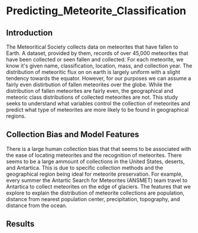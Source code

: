 # Predicting_Meteorite_Classification

## Introduction
The Meteoritical Society collects data on meteorites that have fallen to Earth. A dataset, provided by them, records of over 45,000 meteorites that have been collected or seen fallen and collected. For each 
meteorite, we know it's given name, classification, location, mass, and collection year. The distribution 
of meteoritic flux on on earth is largely uniform with a slight tendency towards the equator. However, for our purposes we can assume a fairly even distirbution of fallen meteorites over the globe. While the distribution of fallen meteorites are fairly even, the geographical and meteoric class distributions of collected meteorites are not. This study seeks to understand what variables control the collection of meteorites and predict what type of meteorites are more likely to be found in geographical regions.

## Collection Bias and Model Features

There is a large human collection bias that that seems to be associated with the ease of locating meteorites and the recognition of meteorites. There seems to be a large ammount of collections in the United States, deserts, and Antartica. This is due to specific collection methods and the geographical region being ideal for meteorite preservation. For example, every summer the Antartic Search for Meteorites (ANSMET) team travel to Antartica to collect meteorites on the edge of glaciers. The features that we explore to explain the distribution of meteorite collections are population, distance from nearest population center, precipitation, topography, and distance from the ocean.

## Results


